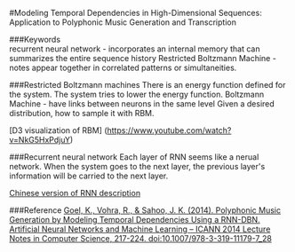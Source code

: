 #Modeling Temporal Dependencies in High-Dimensional Sequences: Application to Polyphonic Music Generation and Transcription


###Keywords  
recurrent neural network - incorporates an internal memory that can summarizes the entire sequence history
Restricted Boltzmann Machine - notes appear together in correlated patterns or simultaneities. 

###Restricted Boltzmann machines 
There is an energy function defined for the system. The system tries to lower the energy function. 
Boltzmann Machine - have links between neurons in the same level
Given a desired distribution, how to sample it with RBM.

[D3 visualization of RBM] (https://www.youtube.com/watch?v=NkG5HxPdjuY)




###Recurrent neural network
Each layer of RNN seems like a nerual network. When the system goes to the next layer, the previous layer's information will be carried to the next layer. 

[Chinese version of RNN description](https://www.youtube.com/watch?v=i-cd3wzsHtw)


###Reference
[Goel, K., Vohra, R., & Sahoo, J. K. (2014). Polyphonic Music Generation by Modeling Temporal Dependencies Using a RNN-DBN. Artificial Neural Networks and Machine Learning – ICANN 2014 Lecture Notes in Computer Science, 217-224. doi:10.1007/978-3-319-11179-7_28](http://www-etud.iro.umontreal.ca/~boulanni/ICML2012.pdf)





